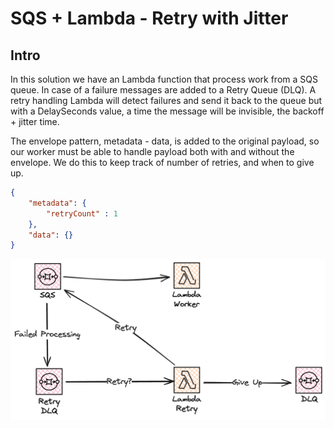 # SQS + Lambda - Retry with Jitter

## Intro

In this solution we have an Lambda function that process work from a SQS queue. In case of a failure messages are added to a Retry Queue (DLQ).
A retry handling Lambda will detect failures and send it back to the queue but with a DelaySeconds value, a time the message will be invisible, the backoff + jitter time.

The envelope pattern, metadata - data, is added to the original payload, so our worker must be able to handle payload both with and without the envelope.
We do this to keep track of number of retries, and when to give up.

``` json
{
    "metadata": {
        "retryCount" : 1
    },
    "data": {}
}
```

![SQS Lambda pattern](images/sqs-lambda.png)
